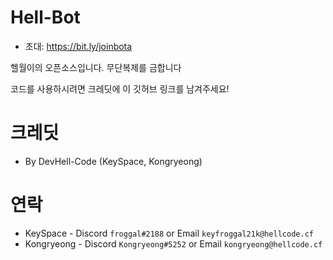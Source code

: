 # Hell-Bot
- 초대: https://bit.ly/joinbota

헬월이의 오픈소스입니다.
무단복제를 금합니다

코드를 사용하시려면 크레딧에 이 깃허브 링크를 남겨주세요!

# 크레딧
- By DevHell-Code (KeySpace, Kongryeong)

# 연락
- KeySpace - Discord `froggal#2188` or Email `keyfroggal21k@hellcode.cf`
- Kongryeong - Discord `Kongryeong#5252` or Email `kongryeong@hellcode.cf`
